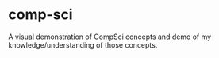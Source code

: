 # comp-sci

A visual demonstration of CompSci concepts and demo of my knowledge/understanding of those concepts.
